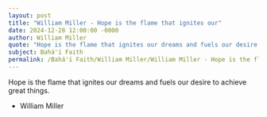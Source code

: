 ```yaml
---
layout: post
title: "William Miller - Hope is the flame that ignites our"
date: 2024-12-28 12:00:00 -0000
author: William Miller
quote: "Hope is the flame that ignites our dreams and fuels our desire to achieve great things."
subject: Bahá'í Faith
permalink: /Bahá'í Faith/William Miller/William Miller - Hope is the flame that ignites our
---
```


Hope is the flame that ignites our dreams and fuels our desire to achieve great things.

- William Miller

